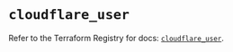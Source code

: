# `cloudflare_user`

Refer to the Terraform Registry for docs: [`cloudflare_user`](https://registry.terraform.io/providers/cloudflare/cloudflare/5.7.0/docs/resources/user).
